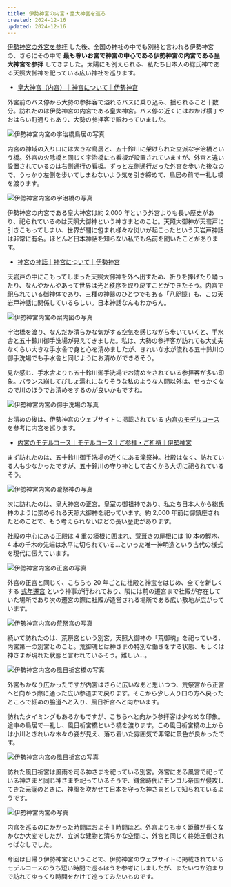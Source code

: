 ```yaml
---
title: 伊勢神宮の内宮・皇大神宮を巡る
created: 2024-12-16
updated: 2024-12-16
---
```


[伊勢神宮の外宮を参拝](/blog/20241215/) した後、全国の神社の中でも別格と言われる伊勢神宮の、さらにその中で **最も尊いお宮で神宮の中心である伊勢神宮の内宮である皇大神宮を参拝** してきました。太陽にも例えられる、私たち日本人の総氏神である天照大御神を祀っている広い神社を巡ります。

- [皇大神宮（内宮）｜神宮について｜伊勢神宮](https://www.isejingu.or.jp/about/naiku/)

外宮前のバス停から大勢の参拝客で溢れるバスに乗り込み、揺られること十数分。訪れたのは伊勢神宮の内宮である皇大神宮。バス停の近くにはおかげ横丁やおはらい町通りもあり、大勢の参拝客で賑わっていました。

![伊勢神宮内宮の宇治橋鳥居の写真](ad47e33c-c826-4560-f304-08684e544c00)

内宮の神域の入り口には大きな鳥居と、五十鈴川に架けられた立派な宇治橋という橋。外宮の火除橋と同じく宇治橋にも看板が設置されていますが、外宮と違い設置されているのは右側通行の看板。ずっと左側通行だった外宮を歩いた後なので、うっかり左側を歩いてしまわないよう気を引き締めて、鳥居の前で一礼し橋を渡ります。

![伊勢神宮内宮の宇治橋の写真](808ea01c-1be4-4e31-1512-7dae92b07b00)

伊勢神宮の内宮である皇大神宮は約 2,000 年という外宮よりも長い歴史があり、祀られているのは天照大御神という神さまとのこと。天照大御神が天岩戸に引きこもってしまい、世界が闇に包まれ様々な災いが起こったという天岩戸神話は非常に有名。ほとんど日本神話を知らない私でも名前を聞いたことがあります。

- [神宮の神話｜神宮について｜伊勢神宮](https://www.isejingu.or.jp/about/mythology/index.html)

天岩戸の中にこもってしまった天照大御神を外へ出すため、祈りを捧げたり踊ったり、なんやかんやあって世界は光と秩序を取り戻すことができたそう。内宮で祀られている御神体であり、三種の神器のひとつでもある「八咫鏡」も、この天岩戸神話に関係しているらしい。日本神話なんもわからん。

![伊勢神宮内宮の案内図の写真](b6736de1-4f71-49bc-adbe-1ac49d84ab00)

宇治橋を渡り、なんだか清らかな気がする空気を感じながら歩いていくと、手水舎と五十鈴川御手洗場が見えてきました。私は、大勢の参拝客が訪れても大丈夫なくらい大きな手水舎で身と心を清めましたが、きれいな水が流れる五十鈴川の御手洗場でも手水舎と同じようにお清めができるそう。

見た感じ、手水舎よりも五十鈴川御手洗場でお清めをされている参拝客が多い印象。バランス崩してびしょ濡れになりそうな私のような人間以外は、せっかくなので川のほうでお清めをするのが良いかもですね。

![伊勢神宮内宮の御手洗場の写真](4c6b51c0-b1a9-4d08-7c5e-b49b36a94700)

お清めの後は、伊勢神宮のウェブサイトに掲載されている [内宮のモデルコース](https://www.isejingu.or.jp/visit/course/naiku.html) を参考に内宮を巡ります。

- [内宮のモデルコース｜モデルコース｜ご参拝・ご祈祷｜伊勢神宮](https://www.isejingu.or.jp/visit/course/naiku.html)

まず訪れたのは、五十鈴川御手洗場の近くにある滝祭神。社殿はなく、訪れている人も少なかったですが、五十鈴川の守り神として古くから大切に祀られているそう。

![伊勢神宮内宮の瀧祭神の写真](0d7bedca-5352-4257-dd55-bfad69aae400)

次に訪れたのは、皇大神宮の正宮。皇室の御祖神であり、私たち日本人から総氏神のように崇められる天照大御神を祀っています。約 2,000 年前に御鎮座されたとのことで、もう考えられないほどの長い歴史があります。

社殿の中心にある正殿は 4 重の垣根に囲まれ、萱葺きの屋根には 10 本の鰹木、4 本の千木の先端は水平に切られている…といった唯一神明造という古代の様式を現代に伝えています。

![伊勢神宮内宮の正宮の写真](435ed12e-55d8-4763-0263-ef30ccb39200)

外宮の正宮と同じく、こちらも 20 年ごとに社殿と神宝をはじめ、全てを新しくする [式年遷宮](https://www.isejingu.or.jp/sengu/index.html) という神事が行われており、隣には前の遷宮まで社殿が存在していた場所であり次の遷宮の際に社殿が造営される場所である広い敷地が広がっています。

![伊勢神宮内宮の荒祭宮の写真](aac6be9c-ae86-4258-baf4-64e21b73ec00)

続いて訪れたのは、荒祭宮という別宮。天照大御神の「荒御魂」を祀っている、内宮第一の別宮とのこと。荒御魂とは神さまの特別な働きをする状態、もしくは神さまが現れた状態と言われているそう。難しい…。

![伊勢神宮内宮の風日祈宮橋の写真](cc4f9e49-6fd3-4e66-cb52-c76996850b00)

外宮もかなり広かったですが内宮はさらに広いなあと思いつつ、荒祭宮から正宮へと向かう際に通った広い参道まで戻ります。そこから少し入り口の方へ戻ったところで細めの脇道へと入り、⾵⽇祈宮へと向かいます。

訪れたタイミングもあるかもですが、こちらへと向かう参拝客は少なめな印象。途中の鳥居で一礼し、風日祈宮橋という橋を渡ります。この風日祈宮橋の上からは小川ときれいな木々の姿が見え、落ち着いた雰囲気で非常に景色が良かったです。

![伊勢神宮内宮の⾵⽇祈宮の写真](dddf4a34-ab5f-4aec-2492-50f9081f1f00)

訪れた⾵⽇祈宮は風雨を司る神さまを祀っている別宮。外宮にある風宮で祀っている神さまと同じ神さまを祀っているそうで、鎌倉時代にモンゴル帝国が侵攻してきた元寇のときに、神風を吹かせて日本を守った神さまとして知られているようです。

![伊勢神宮内宮の写真](b437d5eb-f818-4288-1b63-12671216ad00)

内宮を巡るのにかかった時間はおよそ 1 時間ほど。外宮よりも歩く距離が長くなかなか大変でしたが、立派な建物と清らかな空間に、外宮と同じく終始圧倒されっぱなしでした。

今回は日帰り伊勢神宮ということで、伊勢神宮のウェブサイトに掲載されているモデルコースのうち短い時間で巡るほうを参考にしましたが、またいつか泊まりで訪れてゆっくり時間をかけて巡ってみたいものです。
